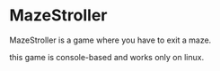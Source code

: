 # MazeStroller

MazeStroller is a game where you have to exit a maze.

this game is console-based and works only on linux.

